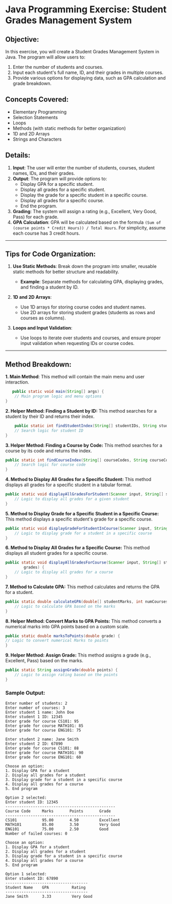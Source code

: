 # Java Programming Exercise: Student Grades Management System

## Objective:

In this exercise, you will create a Student Grades Management System in Java. The program will allow users to:

1. Enter the number of students and courses.
2. Input each student's full name, ID, and their grades in multiple courses.
3. Provide various options for displaying data, such as GPA calculation and grade breakdown.

## Concepts Covered:

- Elementary Programming
- Selection Statements
- Loops
- Methods (with static methods for better organization)
- 1D and 2D Arrays
- Strings and Characters

## Details:

1. **Input**: The user will enter the number of students, courses, student names, IDs, and their grades.
2. **Output**: The program will provide options to:
    - Display GPA for a specific student.
    - Display all grades for a specific student.
    - Display the grade for a specific student in a specific course.
    - Display all grades for a specific course.
    - End the program.
3. **Grading**: The system will assign a rating (e.g., Excellent, Very Good, Pass) for each grade.
4. **GPA Calculation**: GPA will be calculated based on the formula
   `(Sum of (course points * Credit Hours)) / Total Hours`. For simplicity, assume each course has 3 credit hours.

---

## Tips for Code Organization:

1. **Use Static Methods**: Break down the program into smaller, reusable static methods for better structure and
   readability.
    - **Example**: Separate methods for calculating GPA, displaying grades, and finding a student by ID.

2. **1D and 2D Arrays**:
    - Use 1D arrays for storing course codes and student names.
    - Use 2D arrays for storing student grades (students as rows and courses as columns).

3. **Loops and Input Validation**:
    - Use loops to iterate over students and courses, and ensure proper input validation when requesting IDs or course
      codes.

---

## Method Breakdown:

**1. Main Method**: This method will contain the main menu and user interaction.

```java
   public static void main(String[] args) {
    // Main program logic and menu options
}
 ```

**2. Helper Method: Finding a Student by ID:** This method searches for a student by their ID and returns their index.

```java
    public static int findStudentIndex(String[] studentIDs, String studentID) {
    // Search logic for student ID
}
 ```   

**3. Helper Method: Finding a Course by Code:** This method searches for a course by its code and returns the index.

```java
public static int findCourseIndex(String[] courseCodes, String courseCode) {
    // Search logic for course code
}
```

**4. Method to Display All Grades for a Specific Student:** This method displays all grades for a specific student in a
tabular format.

```java
public static void displayAllGradesForStudent(Scanner input, String[] studentNames, String[] studentIDs, double[][] grades, String[] courseCodes) {
    // Logic to display all grades for a given student
}
```

**5. Method to Display Grade for a Specific Student in a Specific Course:** This method displays a specific student's
grade for a specific course.

```java
public static void displayGradeForStudentInCourse(Scanner input, String[] studentNames, String[] studentIDs, double[][] grades, String[] courseCodes) {
    // Logic to display grade for a student in a specific course
}
```

**6. Method to Display All Grades for a Specific Course:** This method displays all student grades for a specific
course.

```java
public static void displayAllGradesForCourse(Scanner input, String[] studentNames, String[] courseCodes, double[][]
        grades) {
    // Logic to display all grades for a course
}
```

**7. Method to Calculate GPA:** This method calculates and returns the GPA for a student.

```java
public static double calculateGPA(double[] studentMarks, int numCourses) {
    // Logic to calculate GPA based on the marks
}
```

**8. Helper Method: Convert Marks to GPA Points:** This method converts a numerical marks into GPA points based on a
custom scale.

```java
public static double marksToPoints(double grade) {
// Logic to convert numerical Marks to points
}
```

**9. Helper Method: Assign Grade:** This method assigns a grade (e.g., Excellent, Pass) based on the marks.

```java
public static String assignGrade(double points) {
    // Logic to assign rating based on the points
}
```

### Sample Output:

```console
Enter number of students: 2
Enter number of courses: 3
Enter student 1 name: John Doe
Enter student 1 ID: 12345
Enter grade for course CS101: 95
Enter grade for course MATH101: 85
Enter grade for course ENG101: 75

Enter student 2 name: Jane Smith
Enter student 2 ID: 67890
Enter grade for course CS101: 88
Enter grade for course MATH101: 90
Enter grade for course ENG101: 60

Choose an option:
1. Display GPA for a student
2. Display all grades for a student
3. Display grade for a student in a specific course
4. Display all grades for a course
5. End program

Option 2 selected:
Enter student ID: 12345
------------------------------------------------
Course Code     Marks       Points       Grade
------------------------------------------------
CS101           95.00       4.50         Excellent
MATH101         85.00       3.50         Very Good
ENG101          75.00       2.50         Good
Number of failed courses: 0

Choose an option:
1. Display GPA for a student
2. Display all grades for a student
3. Display grade for a student in a specific course
4. Display all grades for a course
5. End program

Option 1 selected:
Enter student ID: 67890
------------------------------------
Student Name    GPA          Rating
------------------------------------
Jane Smith      3.33         Very Good
```

